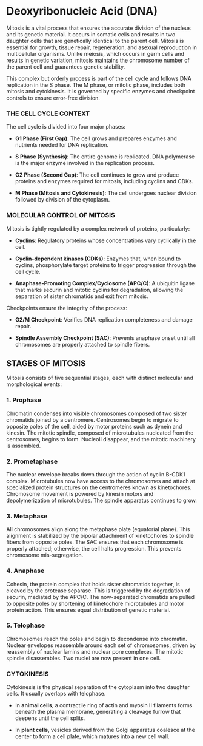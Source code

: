 # Deoxyribonucleic Acid (DNA)

Mitosis is a vital process that ensures the accurate division of the
nucleus and its genetic material. It occurs in somatic cells and results
in two daughter cells that are genetically identical to the parent cell.
Mitosis is essential for growth, tissue repair, regeneration, and
asexual reproduction in multicellular organisms. Unlike meiosis, which
occurs in germ cells and results in genetic variation, mitosis maintains
the chromosome number of the parent cell and guarantees genetic
stability.

This complex but orderly process is part of the cell cycle and follows
DNA replication in the S phase. The M phase, or mitotic phase, includes
both mitosis and cytokinesis. It is governed by specific enzymes and
checkpoint controls to ensure error-free division.

### THE CELL CYCLE CONTEXT

The cell cycle is divided into four major phases:

-   **G1 Phase (First Gap)**: The cell grows and prepares enzymes and
    nutrients needed for DNA replication.

-   **S Phase (Synthesis)**: The entire genome is replicated. DNA
    polymerase is the major enzyme involved in the replication process.

-   **G2 Phase (Second Gap)**: The cell continues to grow and produce
    proteins and enzymes required for mitosis, including cyclins and
    CDKs.

-   **M Phase (Mitosis and Cytokinesis)**: The cell undergoes nuclear
    division followed by division of the cytoplasm.

### MOLECULAR CONTROL OF MITOSIS

Mitosis is tightly regulated by a complex network of proteins,
particularly:

-   **Cyclins**: Regulatory proteins whose concentrations vary
    cyclically in the cell.

-   **Cyclin-dependent kinases (CDKs)**: Enzymes that, when bound to
    cyclins, phosphorylate target proteins to trigger progression
    through the cell cycle.

-   **Anaphase-Promoting Complex/Cyclosome (APC/C)**: A ubiquitin ligase
    that marks securin and mitotic cyclins for degradation, allowing the
    separation of sister chromatids and exit from mitosis.

Checkpoints ensure the integrity of the process:

-   **G2/M Checkpoint**: Verifies DNA replication completeness and
    damage repair.

-   **Spindle Assembly Checkpoint (SAC)**: Prevents anaphase onset until
    all chromosomes are properly attached to spindle fibers.

## STAGES OF MITOSIS

Mitosis consists of five sequential stages, each with distinct molecular
and morphological events:

### 1. Prophase

Chromatin condenses into visible chromosomes composed of two sister
chromatids joined by a centromere. Centrosomes begin to migrate to
opposite poles of the cell, aided by motor proteins such as dynein and
kinesin. The mitotic spindle, composed of microtubules nucleated from
the centrosomes, begins to form. Nucleoli disappear, and the mitotic
machinery is assembled.

### 2. Prometaphase

The nuclear envelope breaks down through the action of cyclin B-CDK1
complex. Microtubules now have access to the chromosomes and attach at
specialized protein structures on the centromeres known as kinetochores.
Chromosome movement is powered by kinesin motors and depolymerization of
microtubules. The spindle apparatus continues to grow.

### 3. Metaphase

All chromosomes align along the metaphase plate (equatorial plane). This
alignment is stabilized by the bipolar attachment of kinetochores to
spindle fibers from opposite poles. The SAC ensures that each chromosome
is properly attached; otherwise, the cell halts progression. This
prevents chromosome mis-segregation.

### 4. Anaphase

Cohesin, the protein complex that holds sister chromatids together, is
cleaved by the protease separase. This is triggered by the degradation
of securin, mediated by the APC/C. The now-separated chromatids are
pulled to opposite poles by shortening of kinetochore microtubules and
motor protein action. This ensures equal distribution of genetic
material.

### 5. Telophase

Chromosomes reach the poles and begin to decondense into chromatin.
Nuclear envelopes reassemble around each set of chromosomes, driven by
reassembly of nuclear lamins and nuclear pore complexes. The mitotic
spindle disassembles. Two nuclei are now present in one cell.

### CYTOKINESIS

Cytokinesis is the physical separation of the cytoplasm into two
daughter cells. It usually overlaps with telophase.

-   In **animal cells**, a contractile ring of actin and myosin II
    filaments forms beneath the plasma membrane, generating a cleavage
    furrow that deepens until the cell splits.

-   In **plant cells**, vesicles derived from the Golgi apparatus
    coalesce at the center to form a cell plate, which matures into a
    new cell wall.
